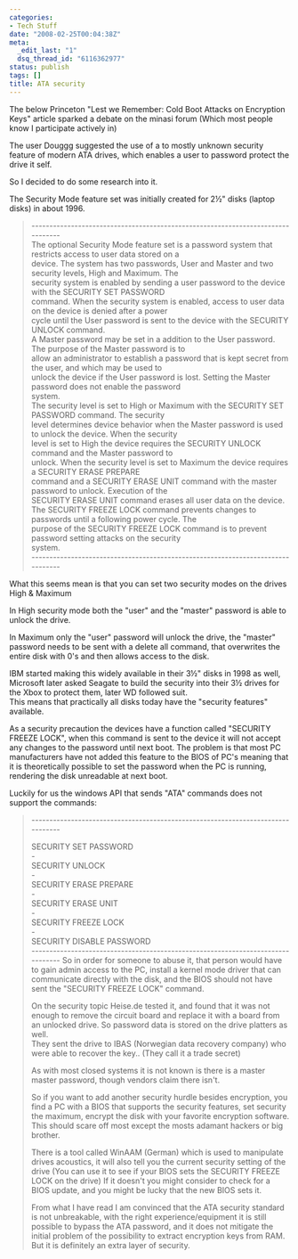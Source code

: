 ```yaml
---
categories:
- Tech Stuff
date: "2008-02-25T00:04:38Z"
meta:
  _edit_last: "1"
  dsq_thread_id: "6116362977"
status: publish
tags: []
title: ATA security
---
```

<p>The below Princeton  "Lest we Remember: Cold Boot Attacks on Encryption Keys" article sparked a debate on the minasi forum (Which most people know I participate actively in)</p>
<p>The user Douggg suggested the use of a to mostly unknown security feature of modern ATA drives, which enables a user to password protect the drive it self.</p>
<p>So I decided to do some research into it.</p>
<p>The Security Mode feature set was initially created for 2½" disks (laptop disks) in about 1996.</p>
<blockquote>
<p>--------------------------------------------------------------------------------<br />
The optional Security Mode feature set is a password system that restricts access to user data stored on a<br />
device. The system has two passwords, User and Master and two security levels, High and Maximum. The<br />
security system is enabled by sending a user password to the device with the SECURITY SET PASSWORD<br />
command. When the security system is enabled, access to user data on the device is denied after a power<br />
cycle until the User password is sent to the device with the SECURITY UNLOCK command.<br />
A Master password may be set in a addition to the User password. The purpose of the Master password is to<br />
allow an administrator to establish a password that is kept secret from the user, and which may be used to<br />
unlock the device if the User password is lost. Setting the Master password does not enable the password<br />
system.<br />
The security level is set to High or Maximum with the SECURITY SET PASSWORD command. The security<br />
level determines device behavior when the Master password is used to unlock the device. When the security<br />
level is set to High the device requires the SECURITY UNLOCK command and the Master password to<br />
unlock. When the security level is set to Maximum the device requires a SECURITY ERASE PREPARE<br />
command and a SECURITY ERASE UNIT command with the master password to unlock. Execution of the<br />
SECURITY ERASE UNIT command erases all user data on the device.<br />
The SECURITY FREEZE LOCK command prevents changes to passwords until a following power cycle. The<br />
purpose of the SECURITY FREEZE LOCK command is to prevent password setting attacks on the security<br />
system.<br />
--------------------------------------------------------------------------------
</p></blockquote>
<p>What this seems mean is that you can set two security modes on the drives High & Maximum</p>
<p>In High security mode both the "user" and the "master" password is able to unlock the drive.</p>
<p>In Maximum only the "user" password will unlock the drive, the "master" password needs to be sent with a delete all command, that overwrites the entire disk with 0's and then allows access to the disk.</p>
<p>IBM started making this widely available in their 3½" disks in 1998 as well, Microsoft later asked Seagate to build the security into their 3½ drives for the Xbox to protect them, later WD followed suit.<br />
This means that practically all disks today have the "security features" available.</p>
<p>As a security precaution the devices have a function called "SECURITY FREEZE LOCK", when this command is sent to the device it will not accept any changes to the password until next boot. The problem is that most PC manufacturers have not added this feature to the BIOS of PC's meaning that it is theoretically possible to set the password when the PC is running, rendering the disk unreadable at next boot.</p>
<p>Luckily for us the windows API that sends "ATA" commands does not support the commands:</p>
<blockquote><p>
--------------------------------------------------------------------------------</p>
<p>SECURITY SET PASSWORD<br />
-<br />
SECURITY UNLOCK<br />
-<br />
SECURITY ERASE PREPARE<br />
-<br />
SECURITY ERASE UNIT<br />
-<br />
SECURITY FREEZE LOCK<br />
-<br />
SECURITY DISABLE PASSWORD<br />
--------------------------------------------------------------------------------
So in order for someone to abuse it, that person would have to gain admin access to the PC, install a kernel mode driver that can communicate directly with the disk, and the BIOS should not have sent the "SECURITY FREEZE LOCK" command.

On the security topic Heise.de tested it, and found that it was not enough to remove the circuit board and replace it with a board from an unlocked drive. So password data is stored on the drive platters as well.  
They sent the drive to IBAS (Norwegian data recovery company) who were able to recover the key.. (They call it a trade secret)

As with most closed systems it is not known is there is a master master password, though vendors claim there isn't.

So if you want to add another security hurdle besides encryption, you find a PC with a BIOS that supports the security features, set security the maximum, encrypt the disk with your favorite encryption software. This should scare off most except the mosts adamant hackers or big brother.

There is a tool called WinAAM (German) which is used to manipulate drives acoustics, it will also tell you the current security setting of the drive (You can use it to see if your BIOS sets the SECURITY FREEZE LOCK on the drive) If it doesn't you might consider to check for a BIOS update, and you might be lucky that the new BIOS sets it.

From what I have read I am convinced that the ATA security standard is not unbreakable, with the right experience/equipment it is still possible to bypass the ATA password, and it does not mitigate the initial problem of the possibility to extract encryption keys from RAM. But it is definitely an extra layer of security.

